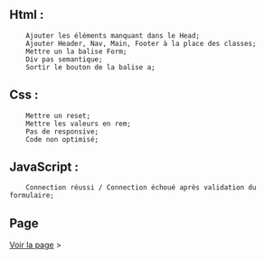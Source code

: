 ## Html : 
        Ajouter les éléments manquant dans le Head;
        Ajouter Header, Nav, Main, Footer à la place des classes;
        Mettre un la balise Form;
        Div pas semantique;
        Sortir le bouton de la balise a;
## Css :   
        Mettre un reset;
        Mettre les valeurs en rem;
        Pas de responsive;
        Code non optimisé;
        
## JavaScript : 
        Connection réussi / Connection échoué après validation du formulaire;


## Page
        
[Voir la page](https://tinou95.github.io/TP_PraRoz/index.html) &gt;